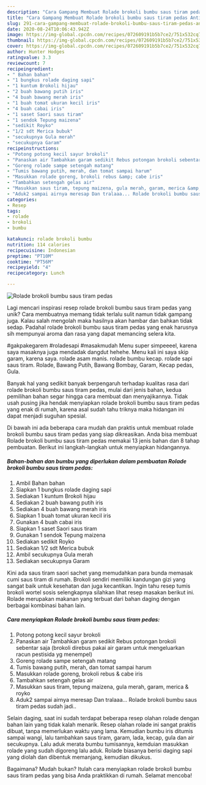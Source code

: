 ```yaml
---
description: "Cara Gampang Membuat Rolade brokoli bumbu saus tiram pedas Anti Gagal"
title: "Cara Gampang Membuat Rolade brokoli bumbu saus tiram pedas Anti Gagal"
slug: 291-cara-gampang-membuat-rolade-brokoli-bumbu-saus-tiram-pedas-anti-gagal
date: 2020-08-24T10:06:43.942Z
image: https://img-global.cpcdn.com/recipes/072609191b5b7ce2/751x532cq70/rolade-brokoli-bumbu-saus-tiram-pedas-foto-resep-utama.jpg
thumbnail: https://img-global.cpcdn.com/recipes/072609191b5b7ce2/751x532cq70/rolade-brokoli-bumbu-saus-tiram-pedas-foto-resep-utama.jpg
cover: https://img-global.cpcdn.com/recipes/072609191b5b7ce2/751x532cq70/rolade-brokoli-bumbu-saus-tiram-pedas-foto-resep-utama.jpg
author: Hunter Hodges
ratingvalue: 3.3
reviewcount: 7
recipeingredient:
- " Bahan bahan"
- "1 bungkus rolade daging sapi"
- "1 kuntum Brokoli hijau"
- "2 buah bawang putih iris"
- "4 buah bawang merah iris"
- "1 buah tomat ukuran kecil iris"
- "4 buah cabai iris"
- "1 saset Saori saus tiram"
- "1 sendok Tepung maizena"
- "sedikit Royko"
- "1/2 sdt Merica bubuk"
- "secukupnya Gula merah"
- "secukupnya Garam"
recipeinstructions:
- "Potong potong kecil sayur brokoli"
- "Panaskan air Tambahkan garam sedikit Rebus potongan brokoli sebentar saja (brokoli direbus pakai air garam untuk mengeluarkan racun pestisida yg menempel)"
- "Goreng rolade sampe setengah matang"
- "Tumis bawang putih, merah, dan tomat sampai harum"
- "Masukkan rolade goreng, brokoli rebus &amp; cabe iris"
- "Tambahkan setengah gelas air"
- "Masukkan saus tiram, tepung maizena, gula merah, garam, merica &amp; royko"
- "Aduk2 sampai airnya meresap Dan tralaaa... Rolade brokoli bumbu saus tiram pedas sudah jadi.."
categories:
- Resep
tags:
- rolade
- brokoli
- bumbu

katakunci: rolade brokoli bumbu 
nutrition: 114 calories
recipecuisine: Indonesian
preptime: "PT10M"
cooktime: "PT56M"
recipeyield: "4"
recipecategory: Lunch

---
```



![Rolade brokoli bumbu saus tiram pedas](https://img-global.cpcdn.com/recipes/072609191b5b7ce2/751x532cq70/rolade-brokoli-bumbu-saus-tiram-pedas-foto-resep-utama.jpg)

Lagi mencari inspirasi resep rolade brokoli bumbu saus tiram pedas yang unik? Cara membuatnya memang tidak terlalu sulit namun tidak gampang juga. Kalau salah mengolah maka hasilnya akan hambar dan bahkan tidak sedap. Padahal rolade brokoli bumbu saus tiram pedas yang enak harusnya sih mempunyai aroma dan rasa yang dapat memancing selera kita.

#gakpakegarem #roladesapi #masakmudah Menu super simpeeeel, karena saya masaknya juga mendadak dangdut hehehe. Menu kali ini saya skip garam, karena saya. rolade asam manis. rolade bumbu kecap. rolade sapi saus tiram. Rolade, Bawang Putih, Bawang Bombay, Garam, Kecap pedas, Gula.

Banyak hal yang sedikit banyak berpengaruh terhadap kualitas rasa dari rolade brokoli bumbu saus tiram pedas, mulai dari jenis bahan, kedua pemilihan bahan segar hingga cara membuat dan menyajikannya. Tidak usah pusing jika hendak menyiapkan rolade brokoli bumbu saus tiram pedas yang enak di rumah, karena asal sudah tahu triknya maka hidangan ini dapat menjadi suguhan spesial.


Di bawah ini ada beberapa cara mudah dan praktis untuk membuat rolade brokoli bumbu saus tiram pedas yang siap dikreasikan. Anda bisa membuat Rolade brokoli bumbu saus tiram pedas memakai 13 jenis bahan dan 8 tahap pembuatan. Berikut ini langkah-langkah untuk menyiapkan hidangannya.

<!--inarticleads1-->

##### Bahan-bahan dan bumbu yang diperlukan dalam pembuatan Rolade brokoli bumbu saus tiram pedas:

1. Ambil  Bahan bahan
1. Siapkan 1 bungkus rolade daging sapi
1. Sediakan 1 kuntum Brokoli hijau
1. Sediakan 2 buah bawang putih iris
1. Sediakan 4 buah bawang merah iris
1. Siapkan 1 buah tomat ukuran kecil iris
1. Gunakan 4 buah cabai iris
1. Siapkan 1 saset Saori saus tiram
1. Gunakan 1 sendok Tepung maizena
1. Sediakan sedikit Royko
1. Sediakan 1/2 sdt Merica bubuk
1. Ambil secukupnya Gula merah
1. Sediakan secukupnya Garam


Kini ada saus tiram saori sachet yang memudahkan para bunda memasak cumi saus tiram di rumah. Brokoli sendiri memiliki kandungan gizi yang sangat baik untuk kesehatan dan juga kecantikan. Ingin tahu resep tumis brokoli wortel sosis selengkapnya silahkan lihat resep masakan berikut ini. Rolade merupakan makanan yang terbuat dari bahan daging dengan berbagai kombinasi bahan lain. 

<!--inarticleads2-->

##### Cara menyiapkan Rolade brokoli bumbu saus tiram pedas:

1. Potong potong kecil sayur brokoli
1. Panaskan air Tambahkan garam sedikit Rebus potongan brokoli sebentar saja (brokoli direbus pakai air garam untuk mengeluarkan racun pestisida yg menempel)
1. Goreng rolade sampe setengah matang
1. Tumis bawang putih, merah, dan tomat sampai harum
1. Masukkan rolade goreng, brokoli rebus &amp; cabe iris
1. Tambahkan setengah gelas air
1. Masukkan saus tiram, tepung maizena, gula merah, garam, merica &amp; royko
1. Aduk2 sampai airnya meresap Dan tralaaa... Rolade brokoli bumbu saus tiram pedas sudah jadi..


Selain daging, saat ini sudah terdapat beberapa resep olahan rolade dengan bahan lain yang tidak kalah menarik. Resep olahan rolade ini sangat praktis dibuat, tanpa memerlukan waktu yang lama. Kemudian bumbu iris ditumis sampai wangi, lalu tambahkan saus tiram, garam, lada, kecap, gula dan air secukupnya. Lalu aduk merata bumbu tumisannya, kemduian masukkan rolade yang sudah digoreng lalu aduk. Rolade biasanya berisi daging sapi yang diolah dan dibentuk memanjang, kemudian dikukus. 

Bagaimana? Mudah bukan? Itulah cara menyiapkan rolade brokoli bumbu saus tiram pedas yang bisa Anda praktikkan di rumah. Selamat mencoba!
